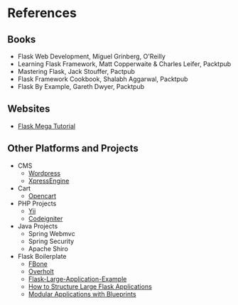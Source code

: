 # References

## Books

* Flask Web Development, Miguel Grinberg, O'Reilly
* Learning Flask Framework, Matt Copperwaite & Charles Leifer, Packtpub
* Mastering Flask, Jack Stouffer, Pactpub
* Flask Framework Cookbook, Shalabh Aggarwal, Packtpub
* Flask By Example, Gareth Dwyer, Packtpub

## Websites

* [Flask Mega Tutorial](http://blog.miguelgrinberg.com/post/the-flask-mega-tutorial-part-i-hello-world)

## Other Platforms and Projects

* CMS
    * [Wordpress](https://wordpress.org/)
    * [XpressEngine](https://www.xpressengine.com/)
* Cart
    * [Opencart](http://www.opencart.com/)
* PHP Projects
    * [Yii](http://www.yiiframework.com/)
    * [Codeigniter](https://www.codeigniter.com/)
* Java Projects
    * Spring Webmvc
    * Spring Security
    * Apache Shiro
* Flask Boilerplate
    * [FBone](https://github.com/imwilsonxu/fbone)
    * [Overholt](https://github.com/mattupstate/overholt)
    * [Flask-Large-Application-Example](https://github.com/Robpol86/Flask-Large-Application-Example/blob/master/README.md)
    * [How to Structure Large Flask Applications](https://www.digitalocean.com/community/tutorials/how-to-structure-large-flask-applications)
    * [Modular Applications with Blueprints](http://flask.pocoo.org/docs/0.11/blueprints/#blueprints)
